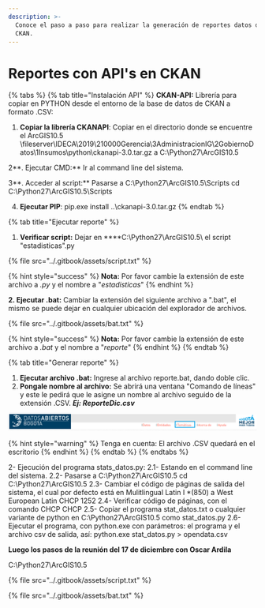 ```yaml
---
description: >-
  Conoce el paso a paso para realizar la generación de reportes datos desde
  CKAN.
---
```


# Reportes con API's en CKAN

{% tabs %}
{% tab title="Instalación API" %}
**CKAN-API:** Librería para copiar en PYTHON desde el entorno de la base de datos de CKAN a formato .CSV:

1. **Copiar la librería CKANAPI**: Copiar en el directorio donde se encuentre el ArcGIS10.5         \fileserver\IDECA\2019\210000Gerencia\3AdministracionIG\2GobiernoDatos\1Insumos\python\ckanapi-3.0.tar.gz a C:\Python27\ArcGIS10.5 

2**. Ejecutar CMD:** Ir al command line del sistema.

3**. Acceder al script:** Pasarse a C:\Python27\ArcGIS10.5\Scripts cd C:\Python27\ArcGIS10.5\Scripts 

4. **Ejecutar PIP**: pip.exe install ..\ckanapi-3.0.tar.gz
{% endtab %}

{% tab title="Ejecutar reporte" %}
1. **Verificar script:** Dejar en ****C:\Python27\ArcGIS10.5\ el script "estadisticas".py

{% file src="../.gitbook/assets/script.txt" %}

{% hint style="success" %}
**Nota:** Por favor cambie la extensión de este archivo a _.py_ y el nombre a "_estadisticas_"
{% endhint %}

**2. Ejecutar .bat:** Cambiar la extensión del siguiente archivo a ".bat", el mismo se puede dejar en cualquier ubicación del explorador de archivos.

{% file src="../.gitbook/assets/bat.txt" %}

{% hint style="success" %}
**Nota:** Por favor cambie la extensión de este archivo a _.bat_  y el nombre a "_reporte_"
{% endhint %}
{% endtab %}

{% tab title="Generar reporte" %}
1. **Ejecutar archivo .bat:** Ingrese al archivo reporte.bat, dando doble clic.
2. **Pongale nombre al archivo:** Se abrirá una ventana "Comando de líneas" y este le pedirá que le asigne un nombre al archivo seguido de la extensión .CSV. _**Ej: ReporteDic.csv**_

![](../.gitbook/assets/image%20%282%29.png)

{% hint style="warning" %}
Tenga en cuenta: El archivo .CSV quedará en el escritorio
{% endhint %}
{% endtab %}
{% endtabs %}



2- Ejecución del programa stats\_datos.py: 2.1- Estando en el command line del sistema. 2.2- Pasarse a C:\Python27\ArcGIS10.5 cd C:\Python27\ArcGIS10.5 2.3- Cambiar el código de páginas de salida del sistema, el cual por defecto está en Mulitlingual Latin I \*\(850\) a West European Latin CHCP 1252 2.4- Verificar código de páginas, con el comando CHCP CHCP 2.5- Copiar el programa stat\_datos.txt o cualquier variante de python en C:\Python27\ArcGIS10.5 como stat\_datos.py 2.6- Ejecutar el programa, con python.exe con parámetros: el programa y el archivo csv de salida, así: python.exe stat\_datos.py &gt; opendata.csv

**Luego los pasos de la reunión del 17 de diciembre con Oscar Ardila**

C:\Python27\ArcGIS10.5

{% file src="../.gitbook/assets/script.txt" %}

{% file src="../.gitbook/assets/bat.txt" %}



